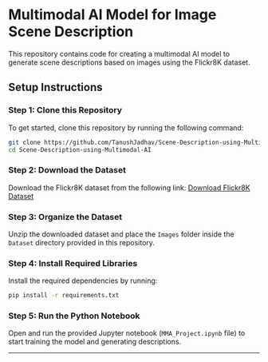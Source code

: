 # Multimodal AI Model for Image Scene Description

This repository contains code for creating a multimodal AI model to generate scene descriptions based on images using the Flickr8K dataset.

## Setup Instructions

### Step 1: Clone this Repository
To get started, clone this repository by running the following command:
```bash
git clone https://github.com/TanushJadhav/Scene-Description-using-Multimodal-AI.git
cd Scene-Description-using-Multimodal-AI
```

### Step 2: Download the Dataset
Download the Flickr8K dataset from the following link:
[Download Flickr8K Dataset](https://www.kaggle.com/datasets/adityajn105/flickr8k/data?select=Images)

### Step 3: Organize the Dataset
Unzip the downloaded dataset and place the `Images` folder inside the `Dataset` directory provided in this repository.

### Step 4: Install Required Libraries
Install the required dependencies by running:
```bash
pip install -r requirements.txt
```

### Step 5: Run the Python Notebook
Open and run the provided Jupyter notebook (`MMA_Project.ipynb` file) to start training the model and generating descriptions.

---
